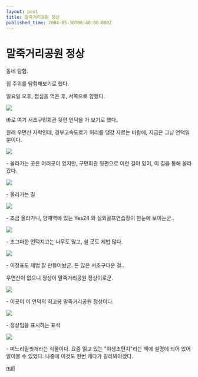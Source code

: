 ```yaml
---
layout: post
title: 말죽거리공원 정상
published_time: 2004-05-30T08:40:00.000Z
---
```


# 말죽거리공원 정상


동네 탐험.

집 주위를 탐험해보기로 했다.

일요일 오후, 점심을 먹은 후, 서쪽으로 향했다.

![](../pds/200902/04/80/a0109780_4989792fba52f.bmp)

바로 여기 서초구민회관 뒷편 언덕을 가 보기로 했다.

원래 우면산 자락인데, 경부고속도로가 허리를 댕강 자르는 바람에, 지금은 그냥 언덕일 뿐이다.

![](../pds/200902/04/80/a0109780_4989792fcbf53.jpg)

\- 올라가는 곳은 여러곳이 있지만, 구민회관 뒷편으로 이런 길이 있어, 이 길을 통해 올라갔다.

![](../pds/200902/04/80/a0109780_4989792fe31d3.jpg)

\- 올라가는 길

![](../pds/200902/04/80/a0109780_4989793004455.jpg)

\- 조금 올라가니, 양재역에 있는 Yes24 와 실외골프연습장이 한눈에 보이는군..

![](../pds/200902/04/80/a0109780_498979301d25b.jpg)

\- 조그마한 언덕치고는 나무도 많고, 쉴 곳도 제법 많다.

![](../pds/200902/04/80/a0109780_498979303cb30.jpg)

\- 이정표도 제법 잘 만들어놨군. 돈 많은 서초구다운 걸..

우면산이 없으니 정상이 말죽거리공원 정상이로군.

![](../pds/200902/04/80/a0109780_49897930571aa.jpg)

\- 이곳이 이 언덕의 최고봉 말죽거리공원 정상이다.

![](../pds/200902/04/80/a0109780_498979306fb79.jpg)

\- 정상임을 표시하는 표석

![](../pds/200902/04/80/a0109780_498979307f692.jpg)

\- 며느리밑씻개라는 식물이다. 요즘 읽고 있는 "야생초편지"라는 책에 설명에 되어 있어 알아볼 수 있었다. 나중에 이것도 한번 캐다가 길러봐야겠다.

[null](../6166897.html#6166897_1)

